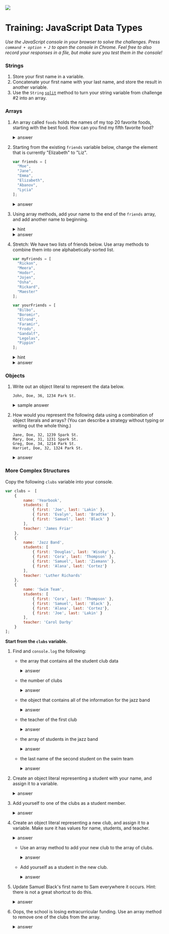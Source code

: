 
![](https://ga-dash.s3.amazonaws.com/production/assets/logo-9f88ae6c9c3871690e33280fcf557f33.png)

# Training: JavaScript Data Types

*Use the JavaScript console in your browser to solve the challenges. Press `command + option + J` to open the console in Chrome. Feel free to also record your responses in a file, but make sure you test them in the console!*

### Strings

1. Store your first name in a variable.
2. Concatenate your first name with your last name, and store the result in another variable.
3. Use the `String` <a href="https://developer.mozilla.org/en-US/docs/Web/JavaScript/Reference/Global_Objects/String/split" target="_blank">`split`</a> method to turn your string variable from challenge #2 into an array.

### Arrays

1. An array called `foods` holds the names of my top 20 favorite foods, starting with the best food. How can you find my fifth favorite food?

	  <details>
	    <summary>answer</summary>
	    ```js
	    foods[4]
	    ```
	  </details>


2. Starting from the existing `friends` variable below, change the element that is currently "Elizabeth" to "Liz".


	  ```js
	  var friends = [
	    "Moe",
	    "Jane",
	    "Emma",
	    "Elizabeth",
	    "Abanov",
	    "Lycia"
	  ];
	  ```

	  <details>
	    <summary>answer</summary>
	    friends[3] = "Liz";
	  </details>

3. Using array methods, add your name to the end of the `friends` array, and add another name to beginning.

	  <details>
	    <summary>hint</summary>
	    Look up array methods `push` and `unshift`.
	  </details>

	  <details>
	    <summary>answer</summary>

	    ```js
	    friends.push("Me!");
	    friends.unshift("Someone else!");
	    ```
      
	  </details>

4. Stretch: We have two lists of friends below. Use array methods to combine them into one alphabetically-sorted list.

	  ```js
	  var myFriends = [
	    "Rickon",
	    "Meera",
	    "Hodor",
	    "Jojen",
	    "Osha",
	    "Rickard",
	    "Maester"
	  ];

	  var yourFriends = [
	    "Bilbo",
	    "Boromir",
	    "Elrond",
	    "Faramir",
	    "Frodo",
	    "Gandalf",
	    "Legolas",
	    "Pippin"
	  ];
	  ```

	  <details>
	    <summary>hint</summary>
	    Look up array methods `concat` and `sort`.
	  </details>

	  <details>
	    <summary>answer</summary>
	    ```js
	    var allFriends = myFriends.concat(yourFriends);
	    allFriends.sort();
	    ```
	  </details>


### Objects

1. Write out an object literal to represent the data below.

	  ```
	  John, Doe, 36, 1234 Park St.
	  ```

	  <details>
	    <summary>sample answer</summary>
	    ```js
	    var jd = {
	      firstName: "John",
	      lastName: "Doe",
	      age: 36,
	      address: {
		street: "Park St.",
		number: 1234
	      }
	    }
	    ```
	  </details>

2. How would you represent the following data using a combination of object literals and arrays? (You can describe a strategy without typing or writing out the whole thing.)

	  ```
	  Jane, Doe, 32, 1239 Spark St.
	  Mary, Doe, 31, 1231 Spark St.
	  Greg, Doe, 34, 1214 Park St.
	  Harriet, Doe, 32, 1324 Park St.
	  ```

	  <details>
	    <summary>answer</summary>
	    Structure each object like the one I made for the last question. Then put all of the objects inside one array.
	  </details>


### More Complex Structures

Copy the following `clubs` variable into your console.

```js
var clubs =  [
	{
    	name: 'Yearbook',
        students: [
	        { first: 'Joe', last: 'Lakin' },
	        { first: 'Evalyn', last: 'Bradtke' },
			{ first: 'Samuel', last: 'Black' }
	    ],
        teacher: 'James Friar'
    },
    {
    	name: 'Jazz Band',
        students: [
			{ first: 'Douglas', last: 'Wisoky' },
        	{ first: 'Cora', last: 'Thompson' },
			{ first: 'Samuel', last: 'Ziemann' },
			{ first: 'Alana', last: 'Cortez'}
	    ],
        teacher: 'Luther Richards'
    },
    {
    	name: 'Swim Team',
        students: [
        	{ first: 'Cora', last: 'Thompson' },
			{ first: 'Samuel', last: 'Black' },
			{ first: 'Alana', last: 'Cortez'},
			{ first: 'Joe', last: 'Lakin' }
	    ],
        teacher: 'Carol Darby'
    }
];
```

**Start from the `clubs` variable.**

1. Find and `console.log` the following:  
	* the array that contains all the student club data
	    <details>
	      <summary>answer</summary>
	      `console.log(clubs);`
	    </details>

	* the number of clubs  
	    <details>
	      <summary>answer</summary>
	      `console.log(clubs.length);`
	    </details>


	* the object that contains all of the information for the jazz band
	    <details>
	      <summary>answer</summary>
	      `console.log(clubs[1]);`
	    </details>


	* the teacher of the first club  
	    <details>
	      <summary>answer</summary>
	      ```js
	      console.log(clubs[0]['teacher']); // bracket notation, or
	      console.log(clubs[0].teacher);    // dot notation
	      ```
	    </details>


	* the array of students in the jazz band
	    <details>
	      <summary>answer</summary>
	      ```js
	      console.log(clubs[1]['students']);
	      console.log(clubs[1].students);
	      ```
	    </details>


	* the last name of the second student on the swim team  
	    <details>
	      <summary>answer</summary>
	      ```js
	      console.log(clubs[2]['students'][1]['last']);
	      console.log(clubs[2].students[1].last);
	      ```
	    </details>



1. Create an object literal representing a student with your name, and assign it to a variable.
	  <details>
	    <summary>answer</summary>
	    `var me = { first: 'Bob', last: 'Loblaw' };`
	  </details>



1. Add yourself to one of the clubs as a student member.
	  <details>
	    <summary>answer</summary>
	    ```js
	    // joining the swim team
	    clubs[2]['students'].push(me); // or
	    clubs[2].students.push(me);  
	    ```
	  </details>



1. Create an object literal representing a new club, and assign it to a variable. Make sure it has values for name, students, and teacher.
	  <details>
	    <summary>answer</summary>
	    ```js
	    var lawClub = {
		name: 'Legal Eagles',
		students: [],
		teacher: 'Abby Fuentes'
	    };
	    ```
	  </details>



	* Use an array method to add your new club to the array of clubs.  
	    <details>
	      <summary>answer</summary>
	      ```js
	      clubs.push(lawClub);
	      ```
	    </details>


	* Add yourself as a student in the new club.
	    <details>
	      <summary>answer</summary>
	      ```js
	      clubs[3]['students'].push(me); // or
	      clubs[3].students.push(me);
	      ```
	    </details>



1. Update Samuel Black's first name to Sam everywhere it occurs. Hint: there is not a great shortcut to do this.

	  <details>
	    <summary>answer</summary>
	    ```js
	    clubs[0]['students'][2]['first'] = 'Sam';
	    clubs[2]['students'][1]['first'] = 'Sam';
	    clubs[0].students[2].first = 'Sam';
	    clubs[2].students[1].first = 'Sam';
	    ```
	  </details>



1. Oops, the school is losing extracurricular funding.  Use an array method to remove one of the clubs from the array.
	  <details>
	    <summary>answer</summary>
	    `clubs.shift(); // goodbye yearbook!`
	  </details>
